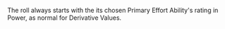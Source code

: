 The roll always starts with the its chosen Primary Effort Ability's rating in Power, as normal for Derivative Values.
